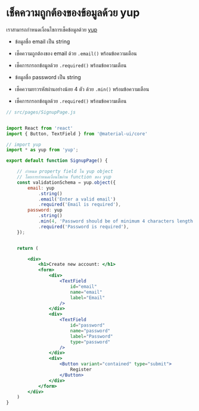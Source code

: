 
# เช็คความถูกต้องของข้อมูลด้วย yup

เราสามารถกำหนดเงื่อนไขการเช็คข้อมูลด้วย [yup](https://www.npmjs.com/package/yup) 

- ข้อมูลชื่อ email เป็น string 
- เช็คความถูกต้องของ email ด้วย `.email()` พร้อมข้อความเตือน 
- เช็คการกรอกข้อมูลด้วย `.required()` พร้อมข้อความเตือน

- ข้อมูลชื่อ password เป็น string
- เช็คความยาวรหัสผ่านอย่างน้อย 4 ตัว ด้วย `.min()` พร้อมข้อความเตือน
- เช็คการกรอกข้อมูลด้วย `.required()` พร้อมข้อความเตือน


```jsx
// src/pages/SignupPage.js


import React from 'react'
import { Button, TextField } from '@material-ui/core'

// import yup
import * as yup from 'yup';

export default function SignupPage() {

    // กำหนด property field ใน yup object
    // โดยการกำหนดเงื่อนไขผ่าน function ของ yup
    const validationSchema = yup.object({
        email: yup
            .string()
            .email('Enter a valid email')
            .required('Email is required'),
        password: yup
            .string()
            .min(4, 'Password should be of minimum 4 characters length')
            .required('Password is required'),
    });


    return (

        <div>
            <h1>Create new account: </h1>
            <form>
                <div>
                    <TextField
                        id="email"
                        name="email"
                        label="Email"
                    />
                </div>
                <div>
                    <TextField
                        id="password"
                        name="password"
                        label="Password"
                        type="password"
                    />
                </div>
                <div>
                    <Button variant="contained" type="submit">
                        Register
                    </Button>
                </div>
            </form>
        </div>
    )
}

```